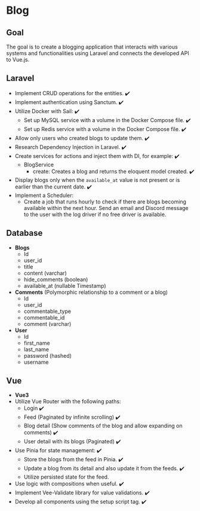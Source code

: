 # Blog

## Goal
The goal is to create a blogging application that interacts with various systems and functionalities using Laravel and connects the developed API to Vue.js.

## Laravel
- Implement CRUD operations for the entities. :heavy_check_mark:
- Implement authentication using Sanctum. :heavy_check_mark:
- Utilize Docker with Sail: :heavy_check_mark:
    - Set up MySQL service with a volume in the Docker Compose file. :heavy_check_mark:
    - Set up Redis service with a volume in the Docker Compose file. :heavy_check_mark:
- Allow only users who created blogs to update them. :heavy_check_mark:
- Research Dependency Injection in Laravel. :heavy_check_mark:
- Create services for actions and inject them with DI, for example: :heavy_check_mark:
    - BlogService
        - create: Creates a blog and returns the eloquent model created. :heavy_check_mark:
- Display blogs only when the `available_at` value is not present or is earlier than the current date. :heavy_check_mark:
- Implement a Scheduler:
    - Create a job that runs hourly to check if there are blogs becoming available within the next hour. Send an email and Discord message to the user with the log driver if no free driver is available.

## Database
- **Blogs**
    - Id
    - user_id
    - title
    - content (varchar)
    - hide_comments (boolean)
    - available_at (nullable Timestamp)
- **Comments** (Polymorphic relationship to a comment or a blog)
    - Id
    - user_id
    - commentable_type
    - commentable_id
    - comment (varchar)
- **User**
    - Id
    - first_name
    - last_name
    - password (hashed)
    - username

## Vue
- **Vue3**
- Utilize Vue Router with the following paths: 
    - Login :heavy_check_mark:
    - Feed (Paginated  by infinite scrolling) :heavy_check_mark:
    - Blog detail (Show comments of the blog and allow expanding on comments) :heavy_check_mark:
    - User detail with its blogs (Paginated) :heavy_check_mark:
- Use Pinia for state management: :heavy_check_mark:
    - Store the blogs from the feed in Pinia. :heavy_check_mark:
    - Update a blog from its detail and also update it from the feeds. :heavy_check_mark:
    - Utilize persisted state for the feed. 
- Use logic with compositions when useful. :heavy_check_mark:
- Implement Vee-Validate library for value validations. :heavy_check_mark:
- Develop all components using the setup script tag. :heavy_check_mark:
